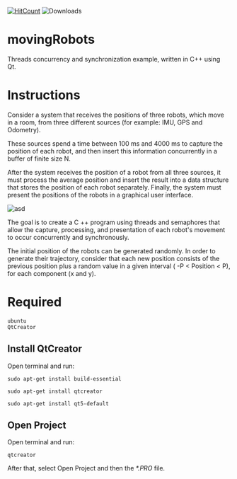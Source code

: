 [![HitCount](http://hits.dwyl.io/hugoassisj/movingRobots.svg)](http://hits.dwyl.io/hugoassisj/movingRobots)
![Downloads](https://img.shields.io/github/downloads/hugoassisj/movingRobots/total.svg?style=flat-square)
# movingRobots

Threads concurrency and synchronization example, written in C++ using Qt.

# Instructions

Consider a system that receives the positions of three robots, which move in a room, from three different sources (for example: IMU, GPS and Odometry).

These sources spend a time between 100 ms and 4000 ms to capture the position of each robot, and then insert this information concurrently in a buffer of finite size N.

After the system receives the position of a robot from all three sources, it must process the average position and insert the result into a data structure that stores the position of each robot separately. Finally, the system must present the positions of the robots in a graphical user interface.

![asd](https://user-images.githubusercontent.com/45035051/48899050-9a0caf00-ee35-11e8-8cc5-0deca1e4bf04.png)

The goal is to create a C ++ program using threads and semaphores that allow the capture, processing, and presentation of each robot's movement to occur concurrently and synchronously.

The initial position of the robots can be generated randomly. In order to generate their trajectory, consider that each new position consists of the previous position plus a random value in a given interval ( -P < Position < P), for each component (x and y).

# Required

	ubuntu
	QtCreator

##  Install QtCreator
Open terminal and run:

```
sudo apt-get install build-essential

sudo apt-get install qtcreator

sudo apt-get install qt5-default
```

## Open Project

Open terminal and run:
  
```
qtcreator 
```
  
After that, select Open Project and then the _*.PRO_ file.
  


